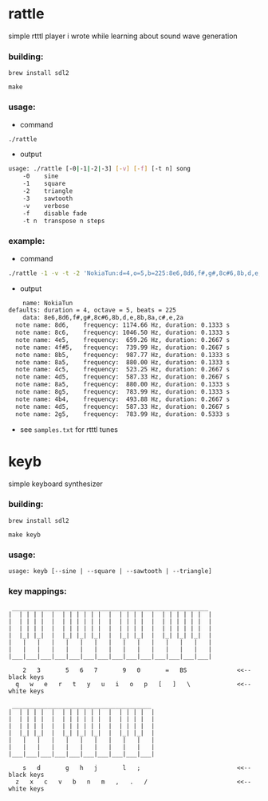 # rattle

simple rtttl player i wrote while learning about sound wave generation

### building:

`brew install sdl2`

`make`

### usage:

* command
```sh
./rattle
```

* output
```sh
usage: ./rattle [-0|-1|-2|-3] [-v] [-f] [-t n] song
    -0    sine
    -1    square
    -2    triangle
    -3    sawtooth
    -v    verbose
    -f    disable fade
    -t n  transpose n steps
```

### example:
* command
```sh
./rattle -1 -v -t -2 'NokiaTun:d=4,o=5,b=225:8e6,8d6,f#,g#,8c#6,8b,d,e,8b,8a,c#,e,2a'
```

* output
```sh
    name: NokiaTun
defaults: duration = 4, octave = 5, beats = 225
    data: 8e6,8d6,f#,g#,8c#6,8b,d,e,8b,8a,c#,e,2a
  note name: 8d6,    frequency: 1174.66 Hz, duration: 0.1333 s
  note name: 8c6,    frequency: 1046.50 Hz, duration: 0.1333 s
  note name: 4e5,    frequency:  659.26 Hz, duration: 0.2667 s
  note name: 4f#5,   frequency:  739.99 Hz, duration: 0.2667 s
  note name: 8b5,    frequency:  987.77 Hz, duration: 0.1333 s
  note name: 8a5,    frequency:  880.00 Hz, duration: 0.1333 s
  note name: 4c5,    frequency:  523.25 Hz, duration: 0.2667 s
  note name: 4d5,    frequency:  587.33 Hz, duration: 0.2667 s
  note name: 8a5,    frequency:  880.00 Hz, duration: 0.1333 s
  note name: 8g5,    frequency:  783.99 Hz, duration: 0.1333 s
  note name: 4b4,    frequency:  493.88 Hz, duration: 0.2667 s
  note name: 4d5,    frequency:  587.33 Hz, duration: 0.2667 s
  note name: 2g5,    frequency:  783.99 Hz, duration: 0.5333 s
```

* see `samples.txt` for rtttl tunes

#

# keyb

simple keyboard synthesizer

### building:

`brew install sdl2`

`make keyb`

### usage:

`usage: keyb [--sine | --square | --sawtooth | --triangle]`

### key mappings:

```
 _______________________________________________________
|  | | | |  |  | | | | | |  |  | | | |  |  | | | | | |  |
|  | | | |  |  | | | | | |  |  | | | |  |  | | | | | |  |
|  | | | |  |  | | | | | |  |  | | | |  |  | | | | | |  |
|  |_| |_|  |  |_| |_| |_|  |  |_| |_|  |  |_| |_| |_|  |
|   |   |   |   |   |   |   |   |   |   |   |   |   |   |
|   |   |   |   |   |   |   |   |   |   |   |   |   |   |
|___|___|___|___|___|___|___|___|___|___|___|___|___|___|

    2   3       5   6   7       9   0       =   BS              <<-- black keys
  q   w   e   r   t   y   u   i   o   p   [   ]   \             <<-- white keys

 _______________________________________
|  | | | |  |  | | | | | |  |  | | | |  |
|  | | | |  |  | | | | | |  |  | | | |  |
|  | | | |  |  | | | | | |  |  | | | |  |
|  |_| |_|  |  |_| |_| |_|  |  |_| |_|  |
|   |   |   |   |   |   |   |   |   |   |
|   |   |   |   |   |   |   |   |   |   |
|___|___|___|___|___|___|___|___|___|___|

    s   d       g   h   j       l   ;                           <<-- black keys
  z   x   c   v   b   n   m   ,   .   /                         <<-- white keys
```
